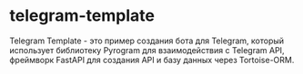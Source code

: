 # telegram-template
Telegram Template - это пример создания бота для Telegram, который использует библиотеку Pyrogram для взаимодействия с Telegram API, фреймворк FastAPI для создания API и базу данных через Tortoise-ORM.
